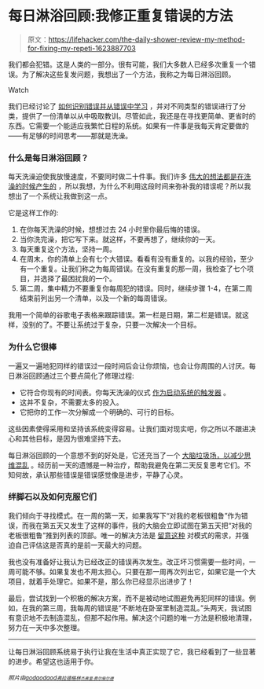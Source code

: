 # 每日淋浴回顾:我修正重复错误的方法

> 原文：<https://lifehacker.com/the-daily-shower-review-my-method-for-fixing-my-repeti-1623887703>

我们都会犯错。这是人类的一部分。很有可能，我们大多数人已经多次重复一个错误。为了解决这些复发问题，我想出了一个方法，我称之为每日淋浴回顾。

Watch

我们已经讨论了 [如何识别错误并从错误中学习](http://lifehacker.com/how-to-identify-and-learn-from-your-mistakes-5863490) ，并对不同类型的错误进行了分类，提供了一份清单以从中吸取教训。尽管如此，我还是在寻找更简单、更省时的东西。它需要一个能适应我繁忙日程的系统。如果有一件事是我每天肯定要做的——有足够的时间思考——那就是洗澡。

### **什么是每日淋浴回顾？**

每天洗澡迫使我放慢速度，不要同时做二十件事。我们许多 [伟大的想法都是在洗澡的时候产生的](http://lifehacker.com/why-great-ideas-always-come-in-the-shower-and-how-to-h-1617303016) ，所以我想，为什么不利用这段时间来弥补我的错误呢？所以我想出了一个系统让我做到这一点。

它是这样工作的:

1.  在你每天洗澡的时候，想想过去 24 小时里你最后悔的错误。
2.  当你洗完澡，把它写下来。就这样，不要再想了，继续你的一天。
3.  每天重复这个方法，坚持一周。
4.  在周末，你的清单上会有七个大错误。看看有没有重复的。以我的经验，至少有一个重复。让我们称之为每周错误。在没有重复的那一周，我检查了七个项目，并选择了最困扰我的一个。
5.  第二周，集中精力不要重复你每周犯的错误。同时，继续步骤 1-4，在第二周结束前列出另一个清单，以及一个新的每周错误。

我用一个简单的谷歌电子表格来跟踪错误。第一栏是日期，第二栏是错误。就这样，没别的了。不要让系统过于复杂，只要一次解决一个目标。

### 为什么它很棒

一遍又一遍地犯同样的错误过一段时间后会让你烦恼，也会让你周围的人讨厌。每日淋浴回顾通过三个要点简化了修理过程:

*   它符合你现有的时间表。你每天洗澡的仪式 [作为启动系统的触发器](http://lifehacker.com/how-to-trick-your-brain-to-create-a-new-healthy-habit-868231704) 。
*   这并不复杂，不需要太多的投入。
*   它把你的工作一次分解成一个明确的、可行的目标。

这些因素使得采用和坚持该系统变得容易。让我们面对现实吧，你之所以不跟进决心和其他目标，是因为很难坚持下去。

每日淋浴回顾的一个意想不到的好处是，它还充当了一个 [大脑垃圾场，以减少思维混乱](http://lifehacker.com/how-clutter-affects-your-brain-and-what-you-can-do-abo-662647035) 。经历前一天的遗憾是一种治疗，帮助我避免在第二天反复思考它们。不知何故，承认那些错误是错误感觉像是进步，平静了心灵。

### 绊脚石以及如何克服它们

我们倾向于寻找模式。在一周的第一天，如果我写下“对我的老板很粗鲁”作为错误，而我在第五天又发生了这样的事件，我的大脑会立即试图在第五天把“对我的老板很粗鲁”推到列表的顶部。唯一的解决方法是 [留意这种](http://lifehacker.com/what-is-mindfulness-and-why-is-everyone-talking-abo-1502693174) 对模式的需求，并强迫自己评估这是否真的是前一天最大的问题。

我也没有准备好让我认为已经改正的错误再次发生。改正坏习惯需要一些时间，一周可能不够。如果复发也不用太担心。只要在那一周再次列出它，如果它是一个大项目，就着手处理它。如果不是，那么你已经显示出进步了！

最后，尝试找到一个积极的解决方案，而不是被动地试图避免再犯同样的错误。例如，在我的第三周，我每周的错误是“不断地在卧室里制造混乱。”头两天，我试图有意识地不去制造混乱，但那不起作用。解决这个问题的唯一方法是积极地清理，努力在一天中多次整理。

* * *

让每日淋浴回顾系统易于执行让我在生活中真正实现了它，我已经看到了一些显著的进步。希望这也适用于你。

*<small>照片由</small>*[*<small>aodaodaod</small>*](http://www.shutterstock.com/pic.mhtml?id=174128747&src=id)*<small></small>*<small>[*<small>弗拉德格林</small>*](http://www.shutterstock.com/pic.mhtml?id=97283357&src=id)*<small></small>*<small>[*<small>杰弗里·费尔柴尔德</small>*](https://www.flickr.com/photos/36770908@N08/4367100484/)*<small></small>*</small></small>

<small><small><small></small></small></small>